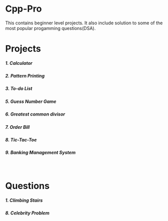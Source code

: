 # Cpp-Pro

This contains beginner level projects.
It also include solution to some of the most popular progamming questions(DSA).

<h1>Projects</h1>
<h5>1. Calculator</h5>
<h5>2. Pattern Printing</h5>
<h5>3. To-do List</h5>
<h5>5. Guess Number Game</h5>
<h5>6. Greatest common divisor </h5>
<h5>7. Order Bill</h6>
<h5>8. Tic-Tac-Toe</h5>
<h5>9. Banking Management System</h5>
<br>
<h1>Questions</h1>
<h5>1. Climbing Stairs</h5>
<h5>8. Celebrity Problem</h5>
